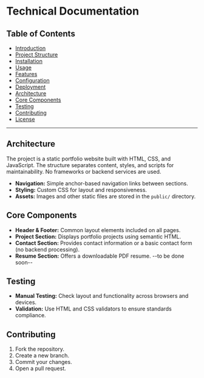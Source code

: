 # Technical Documentation

## Table of Contents

- [Introduction](#introduction)
- [Project Structure](#project-structure)
- [Installation](#installation)
- [Usage](#usage)
- [Features](#features)
- [Configuration](#configuration)
- [Deployment](#deployment)
- [Architecture](#architecture)
- [Core Components](#core-components)
- [Testing](#testing)
- [Contributing](#contributing)
- [License](#license)

---

## Architecture

The project is a static portfolio website built with HTML, CSS, and JavaScript. The structure separates content, styles, and scripts for maintainability. No frameworks or backend services are used.

- **Navigation:** Simple anchor-based navigation links between sections.
- **Styling:** Custom CSS for layout and responsiveness.
- **Assets:** Images and other static files are stored in the `public/` directory.

## Core Components

- **Header & Footer:** Common layout elements included on all pages.
- **Project Section:** Displays portfolio projects using semantic HTML.
- **Contact Section:** Provides contact information or a basic contact form (no backend processing).
- **Resume Section:** Offers a downloadable PDF resume. --to be done soon--

## Testing

- **Manual Testing:** Check layout and functionality across browsers and devices.
- **Validation:** Use HTML and CSS validators to ensure standards compliance.

## Contributing

1. Fork the repository.
2. Create a new branch.
3. Commit your changes.
4. Open a pull request.